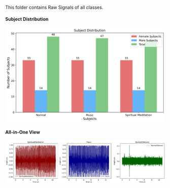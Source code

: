 This folder contains Raw Signals of all classes. 

#### Subject Distribution
![Subject Distribution](./subject_distribution.png)

#### All-in-One View
![All in One](./all_classes_audio.jpeg)
